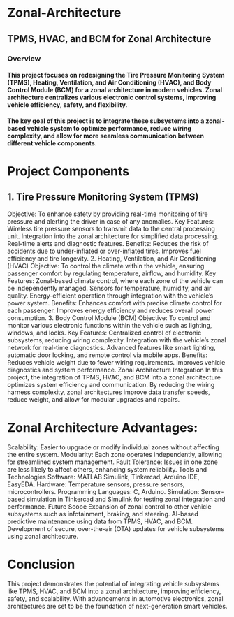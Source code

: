 # Zonal-Architecture
## TPMS, HVAC, and BCM for Zonal Architecture
### Overview
#### This project focuses on redesigning the Tire Pressure Monitoring System (TPMS), Heating, Ventilation, and Air Conditioning (HVAC), and Body Control Module (BCM) for a zonal architecture in modern vehicles. Zonal architecture centralizes various electronic control systems, improving vehicle efficiency, safety, and flexibility.

#### The key goal of this project is to integrate these subsystems into a zonal-based vehicle system to optimize performance, reduce wiring complexity, and allow for more seamless communication between different vehicle components.

# Project Components
## 1. Tire Pressure Monitoring System (TPMS)
Objective: To enhance safety by providing real-time monitoring of tire pressure and alerting the driver in case of any anomalies.
 Key Features:
Wireless tire pressure sensors to transmit data to the central processing unit.
  Integration into the zonal architecture for simplified data processing.
 Real-time alerts and diagnostic features.
 Benefits:
Reduces the risk of accidents due to under-inflated or over-inflated tires.
Improves fuel efficiency and tire longevity.
2. Heating, Ventilation, and Air Conditioning (HVAC)
Objective: To control the climate within the vehicle, ensuring passenger comfort by regulating temperature, airflow, and humidity.
 Key Features:
Zonal-based climate control, where each zone of the vehicle can be independently managed.
Sensors for temperature, humidity, and air quality.
Energy-efficient operation through integration with the vehicle’s power system.
 Benefits:
Enhances comfort with precise climate control for each passenger.
Improves energy efficiency and reduces overall power consumption.
3. Body Control Module (BCM)
Objective: To control and monitor various electronic functions within the vehicle such as lighting, windows, and locks.
 Key Features:
Centralized control of electronic subsystems, reducing wiring complexity.
Integration with the vehicle’s zonal network for real-time diagnostics.
Advanced features like smart lighting, automatic door locking, and remote control via mobile apps.
 Benefits:
Reduces vehicle weight due to fewer wiring requirements.
Improves vehicle diagnostics and system performance.
Zonal Architecture Integration
In this project, the integration of TPMS, HVAC, and BCM into a zonal architecture optimizes system efficiency and communication. By reducing the wiring harness complexity, zonal architectures improve data transfer speeds, reduce weight, and allow for modular upgrades and repairs.

# Zonal Architecture Advantages:
Scalability: Easier to upgrade or modify individual zones without affecting the entire system.
Modularity: Each zone operates independently, allowing for streamlined system management.
Fault Tolerance: Issues in one zone are less likely to affect others, enhancing system reliability.
Tools and Technologies
Software: MATLAB Simulink, Tinkercad, Arduino IDE, EasyEDA.
Hardware: Temperature sensors, pressure sensors, microcontrollers.
Programming Languages: C, Arduino.
Simulation: Sensor-based simulation in Tinkercad and Simulink for testing zonal integration and performance.
Future Scope
Expansion of zonal control to other vehicle subsystems such as infotainment, braking, and steering.
AI-based predictive maintenance using data from TPMS, HVAC, and BCM.
Development of secure, over-the-air (OTA) updates for vehicle subsystems using zonal architecture.
# Conclusion
This project demonstrates the potential of integrating vehicle subsystems like TPMS, HVAC, and BCM into a zonal architecture, improving efficiency, safety, and scalability. With advancements in automotive electronics, zonal architectures are set to be the foundation of next-generation smart vehicles.
